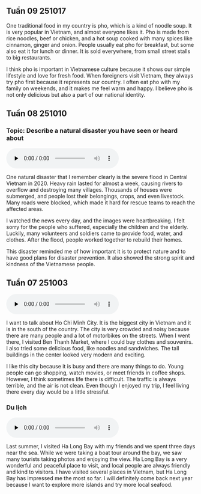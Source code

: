 

## Tuần 09 251017

One traditional food in my country is pho, which is a kind of noodle soup. It is very popular in Vietnam, and almost everyone likes it. Pho is made from rice noodles, beef or chicken, and a hot soup cooked with many spices like cinnamon, ginger and onion. People usually eat pho for breakfast, but some also eat it for lunch or dinner. It is sold everywhere, from small street stalls to big restaurants. 

I think pho is important in Vietnamese culture because it shows our simple lifestyle and love for fresh food. When foreigners visit Vietnam, they always try pho first because it represents our country. I often eat pho with my family on weekends, and it makes me feel warm and happy. I believe pho is not only delicious but also a part of our national identity. 

## Tuần 08 251010

### Topic: Describe a natural disaster you have seen or heard about 

<audio controls preload="none"><source src="https://idmbull.github.io/english/assets/speaking/speaking-251010.mp3" type="audio/mpeg"></audio>

One natural disaster that I remember clearly is the severe flood in Central Vietnam in 2020. Heavy rain lasted for almost a week, causing rivers to overflow and destroying many villages. Thousands of houses were submerged, and people lost their belongings, crops, and even livestock. Many roads were blocked, which made it hard for rescue teams to reach the affected areas.

I watched the news every day, and the images were heartbreaking. I felt sorry for the people who suffered, especially the children and the elderly. Luckily, many volunteers and soldiers came to provide food, water, and clothes. After the flood, people worked together to rebuild their homes. 

This disaster reminded me of how important it is to protect nature and to have good plans for disaster prevention. It also showed the strong spirit and kindness of the Vietnamese people. 

## Tuần 07 251003

<audio controls preload="none"><source src="https://idmbull.github.io/english/assets/speaking/speaking-251003.mp3" type="audio/mpeg"></audio>

I want to talk about Ho Chi Minh City. It is the biggest city in Vietnam and it is in the south of the country. The city is very crowded and noisy because there are many people and a lot of motorbikes on the streets. When I went there, I visited Ben Thanh Market, where I could buy clothes and souvenirs. I also tried some delicious food, like noodles and sandwiches. The tall buildings in the center looked very modern and exciting. 

I like this city because it is busy and there are many things to do. Young people can go shopping, watch movies, or meet friends in coffee shops. However, I think sometimes life there is difficult. The traffic is always terrible, and the air is not clean. Even though I enjoyed my trip, I feel living there every day would be a little stressful. 

### Du lịch

<audio controls preload="none"><source src="https://idmbull.github.io/english/assets/speaking/speaking-251021.mp3" type="audio/mpeg"></audio>

Last summer, I visited Ha Long Bay with my friends and we spent three days near the sea. While we were taking a boat tour around the bay, we saw many tourists taking photos and enjoying the view. Ha Long Bay is a very wonderful and peaceful place to visit, and local people are always friendly and kind to visitors. I have visited several places in Vietnam, but Ha Long Bay has impressed me the most so far. I will definitely come back next year because I want to explore more islands and try more local seafood.
